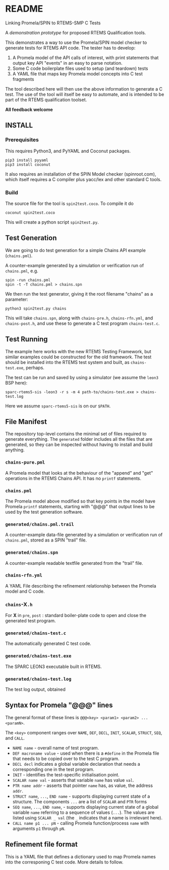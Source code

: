 # README

Linking Promela/SPIN to RTEMS-SMP C Tests

A *demonstration prototype* for proposed RTEMS Qualification tools.

This demonstrates a way to use the Promela/SPIN model checker 
to generate tests for RTEMS API code.
The tester has to develop:
1. A Promela model of the API calls of interest,
   with print statements that output key API "events" in an easy to parse notation.
2. Some C code boilerplate files used to setup (and teardown) tests
3. A YAML file that maps key Promela model concepts into C test fragments

The tool described here will then use the above information to generate a C test.
The use of the tool will itself be easy to automate, 
and is intended to be part of the RTEMS qualification toolset.

**All feedback welcome**

## INSTALL

### Prerequisites

This requires Python3, and PyYAML and Coconut packages.

```
pip3 install pyyaml
pip3 install coconut
```
It also requires an installation of the SPIN Model checker (spinroot.com), 
which itself requires a C compiler plus yacc/lex and other standard C tools.

### Build

The source file for the tool is `spin2test.coco`.
To compile it do

```
coconut spin2test.coco
```

This will create a python script `spin2test.py`.

## Test Generation

We are going to do test generation for a simple Chains API example (`chains.pml`).

A counter-example generated by a simulation or verification run
of `chains.pml`, e.g.

```
spin -run chains.pml
spin -t -T chains.pml > chains.spn
```

We then run the test generator, giving it the root filename "chains" as a parameter:

```
python3 spin2test.py chains
```

This will take `chains.spn`, 
along with 
`chains-pre.h`,
`chains-rfn.yml`,
and
`chains-post.h`,
and use these to generate a C test program `chains-test.c`.

## Test Running

The example here works with the new RTEMS Testing Framework,
but similar examples could be constructed for the old framework.
The test should be installed into the RTEMS test system and built, as `chains-test.exe`, perhaps.

The test can be run and saved by using a simulator 
(we assume the `leon3` BSP here):

```
sparc-rtems5-sis -leon3 -r s -m 4 path-to/chains-test.exe > chains-test.log
```

Here we assume `sparc-rtems5-sis` is on our `$PATH`.


## File Manifest

The repository top-level contains the minimal set of files required to generate everything.
The `generated` folder includes all the files that are generated, 
so they can be inspected without having to install and build anything.


### `chains-pure.pml`

A Promela model that looks at the behaviour of the "append" and "get" operations in the RTEMS Chains API. It has no `printf` statements.

### `chains.pml` 

The Promela model above modified so that
key points in the model have Promela `printf` statements, starting with "@@@"
that output lines to be used by the test generation software.

### `generated/chains.pml.trail`


A counter-example data-file generated by a simulation or verification run
of `chains.pml`, 
stored as a SPIN "trail" file.

### `generated/chains.spn`

A counter-example readable textfile generated from the "trail" file.

### `chains-rfn.yml`

A YAML File describing the refinement relationship between the Promela model and C code.

### `chains`-X`.h`

For **X** in `pre`, `post` : standard boiler-plate code to open and close the generated test program.

### `generated/chains-test.c`

The automatically generated C test code.

### `generated/chains-test.exe`

The SPARC LEON3 executable built in RTEMS.

### `generated/chains-test.log`

The test log output, obtained

## Syntax for Promela "@@@" lines

The general format of these lines is `@@@<key> <param1> <param2> ... <paramN>`.

The `<key>` component ranges over `NAME`, `DEF`, `DECL`, `INIT`, `SCALAR`, `STRUCT`, `SEQ`, and `CALL`.

* `NAME name` - overall name of test program.
* `DEF macroname value` - used when there is a `#define` in the Promela file that needs to be copied over to the test C program.
* `DECL decl` indicates a global variable declaration that needs a corresponding one in the test program. 
* `INIT` - identifies the test-specific initialisation point.
* `SCALAR name val` - asserts that variable `name` has value `val`.
* `PTR name addr`  - asserts that pointer `name` has, as value, the address `addr`.
* `STRUCT name`, `...`, `END name` - supports displaying current state of a structure. 
  The components `...` are a list of `SCALAR` and `PTR` forms
* `SEQ name`, `...`, `END name`, - supports displaying current state of a global variable `name`
  referring to a sequence of values (`...`). The values are listed using `SCALAR _ val`
  (the `_` indicates that a name is irrelevant here).
* `CALL name p1 ... pN` - calling Promela function/process `name` with arguments `p1` through `pN`. 

## Refinement file format

This is a YAML file that defines a dictionary used to map Promela names
into the corresponing C test code. More details to follow.

